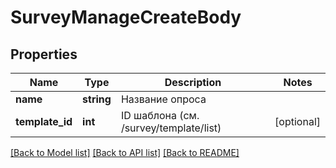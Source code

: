 # SurveyManageCreateBody

## Properties
Name | Type | Description | Notes
------------ | ------------- | ------------- | -------------
**name** | **string** | Название опроса | 
**template_id** | **int** | ID шаблона (см. /survey/template/list) | [optional] 

[[Back to Model list]](../README.md#documentation-for-models) [[Back to API list]](../README.md#documentation-for-api-endpoints) [[Back to README]](../README.md)


